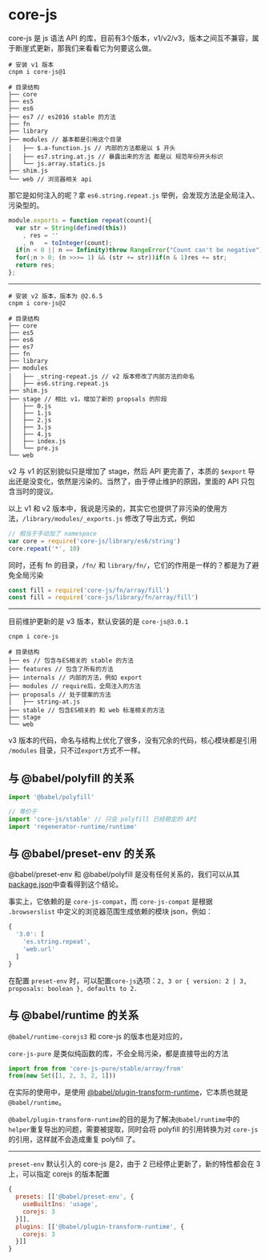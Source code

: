 # core-js

core-js 是 js 语法 API 的库，目前有3个版本，v1/v2/v3，版本之间互不兼容，属于断崖式更新，那我们来看看它为何要这么做。

```
# 安装 v1 版本
cnpm i core-js@1

# 目录结构
├── core
├── es5
├── es6
├── es7 // es2016 stable 的方法
├── fn
├── library
├── modules // 基本都是引用这个目录
│   ├── $.a-function.js // 内部的方法都是以 $ 开头
│   ├── es7.string.at.js // 暴露出来的方法 都是以 规范年份开头标识
│   └── js.array.statics.js
├── shim.js
└── web // 浏览器相关 api
```

那它是如何注入的呢？拿 `es6.string.repeat.js` 举例，会发现方法是全局注入、污染型的。

```js
module.exports = function repeat(count){
  var str = String(defined(this))
    , res = ''
    , n   = toInteger(count);
  if(n < 0 || n == Infinity)throw RangeError("Count can't be negative");
  for(;n > 0; (n >>>= 1) && (str += str))if(n & 1)res += str;
  return res;
};
```

----

```
# 安装 v2 版本，版本为 @2.6.5
cnpm i core-js@2

# 目录结构
├── core
├── es5
├── es6
├── es7
├── fn
├── library
├── modules
│   ├── _string-repeat.js // v2 版本修改了内部方法的命名 
│   ├── es6.string.repeat.js
├── shim.js
├── stage // 相比 v1，增加了新的 propsals 的阶段
│   ├── 0.js
│   ├── 1.js
│   ├── 2.js
│   ├── 3.js
│   ├── 4.js
│   ├── index.js
│   └── pre.js
└── web
```

v2 与 v1 的区别貌似只是增加了 stage，然后 API 更完善了，本质的 `$export` 导出还是没变化，依然是污染的。当然了，由于停止维护的原因，里面的 API 只包含当时的提议。

以上 v1 和 v2 版本中，我说是污染的，其实它也提供了非污染的使用方法，`/library/modules/_exports.js` 修改了导出方式，例如

```js
// 相当于手动加了 namespace
var core = require('core-js/library/es6/string')
core.repeat('*', 10)
```

同时，还有 fn 的目录，`/fn/` 和 `library/fn/`，它们的作用是一样的？都是为了避免全局污染
```js
const fill = require('core-js/fn/array/fill')
const fill = require('core-js/library/fn/array/fill')
```
----

目前维护更新的是 v3 版本，默认安装的是 `core-js@3.0.1` 

```
cnpm i core-js

# 目录结构
├── es // 包含与ES相关的 stable 的方法
├── features // 包含了所有的方法
├── internals // 内部的方法，例如 export
├── modules // require后，全局注入的方法
├── proposals // 处于提案的方法
│   ├── string-at.js
├── stable // 包含ES相关的 和 web 标准相关的方法
├── stage
└── web
```

v3 版本的代码，命名与结构上优化了很多，没有冗余的代码，核心模块都是引用 `/modules` 目录，只不过`export`方式不一样。

## 与 @babel/polyfill 的关系

```js
import '@babel/polyfill'

// 等价于
import 'core-js/stable' // 只会 polyfill 已经稳定的 API
import 'regenerator-runtime/runtime'
```

## 与 @babel/preset-env 的关系

@babel/preset-env 和 @babel/polyfill 是没有任何关系的，我们可以从其[package.json](https://github.com/babel/babel/blob/master/packages/babel-preset-env/package.json)中查看得到这个结论。

事实上，它依赖的是 `core-js-compat`，而 `core-js-compat` 是根据 `.browserslist` 中定义的浏览器范围生成依赖的模块 json，例如：
```js
{
  '3.0': [
    'es.string.repeat',
    'web.url'
  ]
}
```

在配置 `preset-env` 时，可以配置`core-js`选项：`2, 3 or { version: 2 | 3, proposals: boolean }, defaults to 2.`

## 与 @babel/runtime 的关系

`@babel/runtime-corejs3` 和 core-js 的版本也是对应的，

`core-js-pure` 是类似纯函数的库，不会全局污染，都是直接导出的方法

```js
import from from 'core-js-pure/stable/array/from'
from(new Set([1, 2, 3, 2, 1]))
```

在实际的使用中，是使用 [@babel/plugin-transform-runtime](https://babeljs.io/docs/en/babel-plugin-transform-runtime/)，它本质也就是 `@babel/runtime`。

`@babel/plugin-transform-runtime`的目的是为了解决`@babel/runtime`中的`helper`重复导出的问题，需要被提取，同时会将 polyfill 的引用转换为对 `core-js` 的引用，这样就不会造成重复 polyfill 了。

-----

`preset-env` 默认引入的 core-js 是2，由于 2 已经停止更新了，新的特性都会在 3 上，可以指定 corejs 的版本配置

```js
{
  presets: [['@babel/preset-env', {
    useBuiltIns: 'usage',
    corejs: 3
  }]],
  plugins: [['@babel/plugin-transform-runtime', {
    corejs: 3
  }]]
}
```

